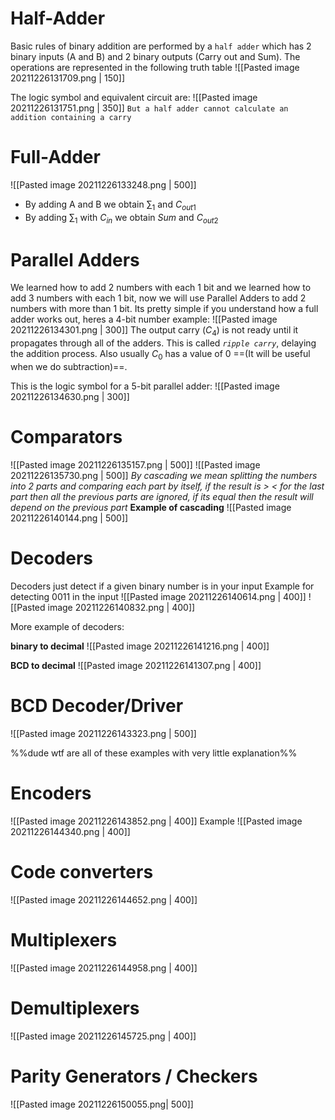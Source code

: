 # Half-Adder
Basic rules of binary addition are performed by a `half adder` which has 2 binary inputs (A and B) and 2 binary outputs (Carry out and Sum).
The operations are represented in the following truth table
![[Pasted image 20211226131709.png | 150]]

The logic symbol and equivalent circuit are:
![[Pasted image 20211226131751.png | 350]]
`But a half adder cannot calculate an addition containing a carry`

# Full-Adder
![[Pasted image 20211226133248.png | 500]]
- By adding A and B we obtain $\sum_1$ and $C_{out1}$ 
- By adding $\sum_1$ with $C_{in}$ we obtain $Sum$ and $C_{out2}$

# Parallel Adders
We learned how to add 2 numbers with each 1 bit and we learned how to add 3 numbers with each 1 bit, now we will use Parallel Adders to add 2 numbers with more than 1 bit. Its pretty simple if you understand how a full adder works out, heres a 4-bit number example:
![[Pasted image 20211226134301.png | 300]]
The output carry ($C_4$) is not ready until it propagates through all of the adders. This is called *`ripple carry`*, delaying the addition process.
Also usually $C_0$ has a value of 0 ==(It will be useful when we do subtraction)==.

This is the logic symbol for a 5-bit parallel adder:
![[Pasted image 20211226134630.png | 300]]

# Comparators
![[Pasted image 20211226135157.png | 500]]
![[Pasted image 20211226135730.png | 500]]
*By cascading we mean splitting the numbers into 2 parts and comparing each part by itself, if the result is > < for the last part then all the previous parts are ignored, if its equal then the result will depend on the previous part*
**Example of cascading**
![[Pasted image 20211226140144.png | 500]]

# Decoders
Decoders just detect if a given binary number is in your input
Example for detecting 0011 in the input
![[Pasted image 20211226140614.png | 400]]
![[Pasted image 20211226140832.png | 400]]

More example of decoders:

**binary to decimal**
![[Pasted image 20211226141216.png | 400]]

**BCD to decimal**
![[Pasted image 20211226141307.png | 400]]

# BCD Decoder/Driver
![[Pasted image 20211226143323.png | 500]]

%%dude wtf are all of these examples with very little explanation%%

# Encoders
![[Pasted image 20211226143852.png | 400]]
Example
![[Pasted image 20211226144340.png | 400]]

# Code converters
![[Pasted image 20211226144652.png | 400]]

# Multiplexers
![[Pasted image 20211226144958.png | 400]]

# Demultiplexers
![[Pasted image 20211226145725.png | 400]]

# Parity Generators / Checkers
![[Pasted image 20211226150055.png| 500]]